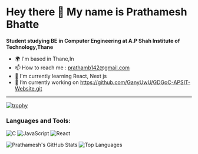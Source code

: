 <!--
**GanyUwU/GanyUwU** is a ✨ _special_ ✨ repository because its `README.md` (this file) appears on your GitHub profile.

Here are some ideas to get you started:

- 🔭 I’m currently working on ...
- 🌱 I’m currently learning ...
- 👯 I’m looking to collaborate on ...
- 🤔 I’m looking for help with ...
- 💬 Ask me about ...
- 📫 How to reach me: ...
- 😄 Pronouns: ...
- ⚡ Fun fact: ...
-->
# Hey there 👋 My name is Prathamesh Bhatte

**Student studying BE in Computer Engineering at A.P Shah Institute of Technology,Thane**

- 🌍 I'm based in Thane,In
- 📫 How to reach me : prathamb142@gmail.com
- 🌱 I'm currently learning React, Next js
- 🔭 I’m currently working on https://github.com/GanyUwU/GDGoC-APSIT-Website.git

---
[![trophy](https://github-profile-trophy.vercel.app/?username=GanyUwU)](https://github.com/ryo-ma/github-profile-trophy)
### Languages and Tools:
![C](https://img.shields.io/badge/C-00599C?style=for-the-badge&logo=c&logoColor=white)
![JavaScript](https://img.shields.io/badge/JavaScript-F7DF1E?style=for-the-badge&logo=javascript&logoColor=black)
![React](https://img.shields.io/badge/React-20232A?style=for-the-badge&logo=react&logoColor=61DAFB)


![Prathamesh's GitHub Stats](https://github-readme-stats.vercel.app/api?username=GanyUwU&show_icons=true&theme=dark)
![Top Languages](https://github-readme-stats.vercel.app/api/top-langs/?username=GanyuUwU&layout=compact&theme=dark)



